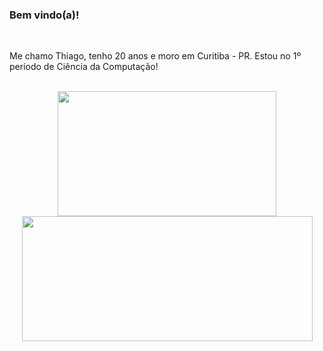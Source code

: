 <h3> Bem vindo(a)!</h3>

<br>
 
Me chamo Thiago, tenho 20 anos e moro em Curitiba - PR. Estou no 1º período de Ciência da Computação!

<br>

<div align="center" style="display: inline-block">
  <img width="350px" height="200px" src="https://github-readme-stats.vercel.app/api/top-langs/?username=ThiagoIanuch&langs_count=6&theme=great-gatsby&layout=compact"> 
  <img width="465px" height="200px" src="https://github-readme-stats.vercel.app/api?username=ThiagoIanuch&theme=great-gatsby&show_icons=true"> 
</div>
